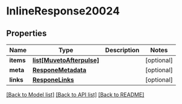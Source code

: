 # InlineResponse20024

## Properties
Name | Type | Description | Notes
------------ | ------------- | ------------- | -------------
**items** | [**list[MuvetoAfterpulse]**](MuvetoAfterpulse.md) |  | [optional] 
**meta** | [**ResponeMetadata**](ResponeMetadata.md) |  | [optional] 
**links** | [**ResponeLinks**](ResponeLinks.md) |  | [optional] 

[[Back to Model list]](../README.md#documentation-for-models) [[Back to API list]](../README.md#documentation-for-api-endpoints) [[Back to README]](../README.md)


